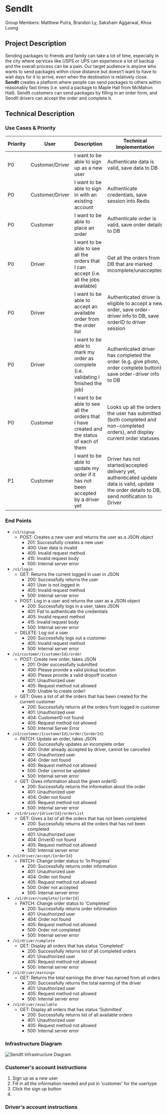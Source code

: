# SendIt

Group Members: Matthew Putra, Brandon Ly, Saksham Aggarwal, Khoa Luong

## Project Description

Sending packages to friends and family can take a lot of time, especially in the city where services like USPS or UPS can experience a lot of backup and the overall process can be a pain. Our target audience is anyone who wants to send packages within close distance but doesn’t want to have to wait days for it to arrive, even when the destination is relatively close. **SendIt** creates a platform where people can send packages to others within reasonably fast times (i.e. send a package to Maple Hall from McMahon Hall). SendIt customers can send packages by filling in an order form, and SendIt drivers can accept the order and complete it.

## Technical Description

### Use Cases & Priority 

| Priority | User            | Description                                                  | Technical Implementation                                     |
| -------- | --------------- | ------------------------------------------------------------ | ------------------------------------------------------------ |
| P0       | Customer/Driver | I want to be able to sign up as a new user                   | Authenticate data is valid, save data to DB                  |
| P0       | Customer/Driver | I want to be able to sign in with an existing account        | Authenticate credentials, save session into Redis            |
| P0       | Customer        | I want to be able to place an order                          | Authenticate order is valid, save order details to DB        |
| P0       | Driver          | I want to be able to see all the orders that I can accept (i.e. all the jobs available) | Get all the orders from DB that are marked incomplete/unaccepted |
| P0       | Driver          | I want to be able to accept an available order from the order list | Authenticated driver is eligible to accept a new order, save order-driver info to DB, save orderID to driver session |
| P0       | Driver          | I want to be able to mark my order as complete (i.e. validating I finished the job) | Authenticated driver has completed the order (e.g. give photo, order complete button), save order-driver info to DB |
| P0       | Customer        | I want to be able to see all the orders that I have created and the status of each of them | Looks up all the orders the user has submitted (both completed and non-completed orders), and display current order statuses |
| P1       | Customer        | I want to be able to update my order if it has not been accepted by a driver yet | Driver has not started/accepted delivery yet, authenticated update data is valid, update the order details to DB, send notification to Driver |

### End Points

* ```/v1/signup``` 
  * POST: Creates a new user and returns the user as a JSON object
    * 201: Successfully creates a new user
    * 400: User data is invalid
    * 405: Invalid request method
    * 415: Invalid request body
    * 500: Internal server error
* ```/v1/login```
  * GET: Returns the current logged in user in JSON
    * 200: Successfully returns the user
    * 401: User is not logged in
    * 405: Invalid request method
    * 500: Internal server error
  * POST: Log in a user and returns the user as a JSON object
    * 200: Successfully logs in a user, takes JSON
    * 401: Fail to authenticate the credentials
    * 405: Invalid request method
    * 415: Invalid request body
    * 500: Internal server error
  * DELETE: Log out a user
    * 200: Successfully logs out a customer
    * 405: Invalid request method
    * 500: Internal server error
* ```/v1/customer/{customerId}/order``` 
  * POST: Create new order, takes JSON
    * 201: Order successfully submitted
    * 400: Please provide a valid pickup location
    * 400: Please provide a valid dropoff location
    * 401: Unauthorized user
    * 405: Request method not allowed
    * 500: Unable to create order!
  * GET: Gives a list of all the orders that has been created for the current customer
    * 200: Successfully returns all the orders from logged in customer
    * 401: Unauthorized user
    * 404: CustomerID not found
    * 405: Request method not allowed
    * 500: Internal Server Error
* ```/v1/customer/{customerId}/order/{orderId}```
  * PATCH: Update an order, takes JSON
    * 200: Successfully updates an incomplete order
    * 400: Order already accepted by driver, cannot be cancelled
    * 401: Unauthorized user
    * 404: Order not found
    * 405: Request method not allowed
    * 500: Order cannot be updated
    * 500: Internal server error
  * GET: Gives information about the given orderID 
    * 200: Successfully returns the information about the order
    * 401: Unauthorized user
    * 404: Order not found
    * 405: Request method not allowed
    * 500: Internal server error
* ``` /v1/driver/{driverId}/orderList```
  * GET: Gives a list of all the orders that has not been completed
    * 200: Successfully returns all the orders that has not been completed
    * 401: Unauthorized user
    * 404: DriverID not found
    * 405: Request method not allowed
    * 500: Internal server error
* ```/v1/driver/accept/{orderId}```
  * PATCH: Change order status to 'In Progress'
    * 200: Successfully returns order information
    * 401: Unauthorized user
    * 404: Order not found
    * 405: Request method not allowed
    * 500: Order not accepted
    * 500: Internal server error
* ``` /v1/driver/complete/{orderId}```
  * PATCH: Change order status to 'Completed'
    * 200: Successfully returns order information
    * 401: Unauthorized user
    * 404: Order not found
    * 405: Request method not allowed
    * 500: Order not completed
    * 500: Internal server error
* ```/v1/driver/complete```
  * GET: Display all orders that has status 'Completed'
    * 200: Successfully returns list of all completed orders
    * 401: Unauthorized user
    * 405: Request method not allowed
    * 500: Internal server error
* ```/v1/driver/earnings```
  * GET: Returns the total earnings the driver has earned from all orders
    * 200: Successfully returns the total earning of the driver
    * 401: Unauthorized user
    * 405: Request method not allowed
    * 500: Internal server error
* ```/v1/driver/available```
  * GET: Display all orders that has status 'Submitted'
    * 200: Successfully returns list of all available orders
    * 401: Unauthorized user
    * 405: Request method not allowed
    * 500: Internal server error

### Infrastructure Diagram 

![SendIt Infrastructure Diagram](infrastructure_v1.jpg)

### Customer's account instructions
1. Sign up as a new user
2. Fill in all the information needed and put in 'customer' for the usertype
3. Click the sign up button
4. 

### Driver's account instructions



